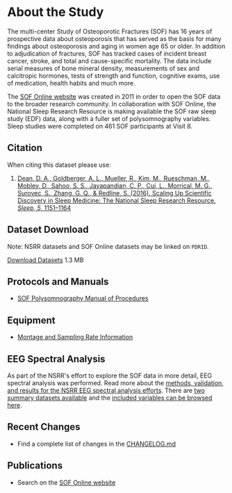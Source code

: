 # About the Study

The multi-center Study of Osteoporotic Fractures (SOF) has 16 years of prospective data about osteoporosis that has served as the basis for many findings about osteoporosis and aging in women age 65 or older. In addition to adjudication of fractures, SOF has tracked cases of incident breast cancer, stroke, and total and cause-specific mortality. The data include serial measures of bone mineral density, measurements of sex and calcitropic hormones, tests of strength and function, cognitive exams, use of medication, health habits and much more.

The [SOF Online website](http://sof.ucsf.edu/) was created in 2011 in order to open the SOF data to the broader research community. In collaboration with SOF Online, the National Sleep Research Resource is making available the SOF raw sleep study (EDF) data, along with a fuller set of polysomnography variables.  Sleep studies were completed on 461 SOF participants at Visit 8.

## Citation

When citing this dataset please use:

1. [Dean, D. A., Goldberger, A. L., Mueller, R., Kim, M., Rueschman, M., Mobley, D., Sahoo, S. S., Jayapandian, C. P., Cui, L., Morrical, M. G., Surovec, S., Zhang, G. Q., & Redline, S. (2016). Scaling Up Scientific Discovery in Sleep Medicine: The National Sleep Research Resource. *Sleep, 5*, 1151–1164](http://www.ncbi.nlm.nih.gov/pubmed/27070134)

## Dataset Download

Note: NSRR datasets and SOF Online datasets may be linked on `PDRID`.

<a href=":files_path:/datasets" class="btn btn-success btn-lg">Download Datasets</a> 1.3 MB

## Protocols and Manuals

- [SOF Polysomnography Manual of Procedures](:files_path:/documentation?f=SOF_Polysomnography_Manual_of_Procedures.pdf)

## Equipment
- [Montage and Sampling Rate Information](:pages_path:/equipment/montage-and-sampling-rate-information.md)

## EEG Spectral Analysis

As part of the NSRR's effort to explore the SOF data in more detail, EEG spectral analysis was performed. Read more about the [methods, validation, and results for the NSRR EEG spectral analysis efforts](:pages_path:/eeg-spectral-analysis.md). There are [two summary datasets available](:files_path:/datasets) and the [included variables can be browsed here](https://www.sleepdata.org/datasets/sof/variables?folder=Spectral+Analysis).

## Recent Changes

- Find a complete list of changes in the [CHANGELOG.md](:pages_path:/CHANGELOG.md)

## Publications

- Search on the [SOF Online website](http://sof.ucsf.edu/interface/PubMain.asp)
